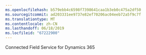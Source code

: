 ```yaml
---
ms.openlocfilehash: b579ebb4c6598f7398641caa1b3eb0c475a2df50
ms.sourcegitcommit: ad203331ee9737e82ef70206ac04eeb72a5f9c7f
ms.translationtype: MT
ms.contentlocale: zh-CN
ms.lasthandoff: 06/18/2019
ms.locfileid: "67222900"
---
```

Connected Field Service for Dynamics 365